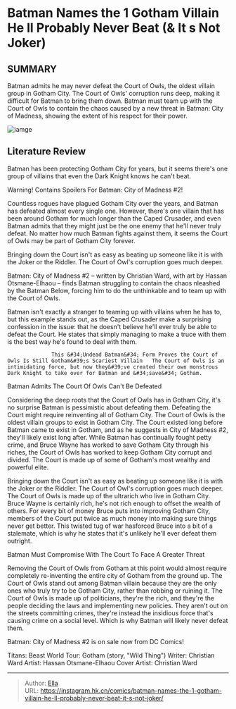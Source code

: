 # Batman Names the 1 Gotham Villain He ll Probably Never Beat (&amp; It s Not Joker)


## SUMMARY 



  Batman admits he may never defeat the Court of Owls, the oldest villain group in Gotham City.   The Court of Owls&#39; corruption runs deep, making it difficult for Batman to bring them down.   Batman must team up with the Court of Owls to contain the chaos caused by a new threat in Batman: City of Madness, showing the extent of his respect for their power.  

![iamge](https://static1.srcdn.com/wordpress/wp-content/uploads/2023/05/batman-in-colour-gotham-villains-black-and-white.jpg)

## Literature Review

Batman has been protecting Gotham City for years, but it seems there&#39;s one group of villains that even the Dark Knight knows he can&#39;t beat.




Warning! Contains Spoilers For Batman: City of Madness #2!




Countless rogues have plagued Gotham City over the years, and Batman has defeated almost every single one. However, there&#39;s one villain that has been around Gotham for much longer than the Caped Crusader, and even Batman admits that they might just be the one enemy that he&#39;ll never truly defeat. No matter how much Batman fights against them, it seems the Court of Owls may be part of Gotham City forever.



Bringing down the Court isn&#39;t as easy as beating up someone like it is with the Joker or the Riddler. The Court of Owl&#39;s corruption goes much deeper.




Batman: City of Madness #2 – written by Christian Ward, with art by Hassan Otsmane-Elhaou – finds Batman struggling to contain the chaos nleashed by the Batman Below, forcing him to do the unthinkable and to team up with the Court of Owls.



          




Batman isn&#39;t exactly a stranger to teaming up with villains when he has to, but this example stands out, as the Caped Crusader make a surprising confession in the issue: that he doesn&#39;t believe he&#39;ll ever truly be able to defeat the Court. He states that simply managing to make a truce with them is the best way he&#39;s found to deal with them.

                  This &#34;Undead Batman&#34; Form Proves the Court of Owls Is Still Gotham&#39;s Scariest Villain   The Court of Owls is an intimidating force, but now they&#39;ve created their own monstrous Dark Knight to take over for Batman and &#34;save&#34; Gotham.   


 Batman Admits The Court Of Owls Can&#39;t Be Defeated 


          



Considering the deep roots that the Court of Owls has in Gotham City, it&#39;s no surprise Batman is pessimistic about defeating them. Defeating the Court might require reinventing all of Gotham City. The Court of Owls is the oldest villain groups to exist in Gotham City. The Court existed long before Batman came to exist in Gotham, and as he suggests in City of Madness #2, they&#39;ll likely exist long after. While Batman has continually fought petty crime, and Bruce Wayne has worked to save Gotham City through his riches, the Court of Owls has worked to keep Gotham City corrupt and divided. The Court is made up of some of Gotham&#39;s most wealthy and powerful elite.




Bringing down the Court isn&#39;t as easy as beating up someone like it is with the Joker or the Riddler. The Court of Owl&#39;s corruption goes much deeper. The Court of Owls is made up of the ultrarich who live in Gotham City. Bruce Wayne is certainly rich, he&#39;s not rich enough to offset the wealth of others. For every bit of money Bruce puts into improving Gotham City, members of the Court put twice as much money into making sure things never get better. This twisted tug of war hasforced Bruce into a bit of a stalemate, which is why he states that it&#39;s unlikely he&#39;ll ever defeat them outright.



 Batman Must Compromise With The Court To Face A Greater Threat 


          



Removing the Court of Owls from Gotham at this point would almost require completely re-inventing the entire city of Gotham from the ground up. The Court of Owls stand out among Batman villain because they are the only ones who truly try to be Gotham City, rather than robbing or ruining it. The Court of Owls is made up of politicians, they&#39;re the rich, and they&#39;re the people deciding the laws and implementing new policies. They aren&#39;t out on the streets committing crimes, they&#39;re instead the insidious force that&#39;s causing crime on a social level. Which is why Batman will likely never defeat them.




Batman: City of Madness #2 is on sale now from DC Comics!

 Titans: Beast World Tour: Gotham (story, &#34;Wild Thing&#34;)                 Writer: Christian Ward   Artist: Hassan Otsmane-Elhaou   Cover Artist: Christian Ward      




---

> Author: [Ella](https://instagram.hk.cn/)  
> URL: https://instagram.hk.cn/comics/batman-names-the-1-gotham-villain-he-ll-probably-never-beat-it-s-not-joker/  

